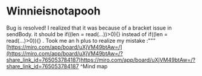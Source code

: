 # Winnieisnotapooh
Bug is resolved! I realized that it was because of a bracket issue in sendBody. 
it should be if((len = read(...))>0){} instead of if((len = read(...)>0)){} . Took me an h plus to realize my mistake :"""
[https://miro.com/app/board/uXjVM49btAw=/](https://miro.com/app/board/uXjVM49btAw=/?share_link_id=765053784187)https://miro.com/app/board/uXjVM49btAw=/?share_link_id=765053784187
^Mind map 

